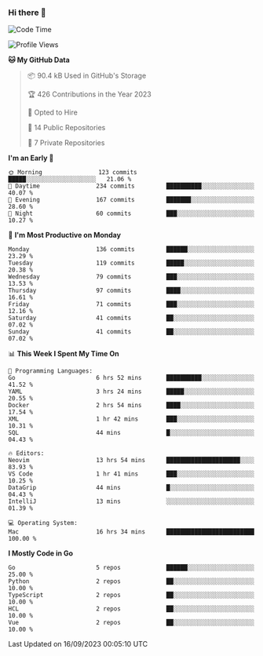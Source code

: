 ### Hi there 👋
<!--![visitors](https://visitor-badge.glitch.me/badge?page_id=d0zingcat)-->
<!--
**d0zingcat/d0zingcat** is a ✨ _special_ ✨ repository because its `README.md` (this file) appears on your GitHub profile.

Here are some ideas to get you started:

- 🔭 I’m currently working on ...
- 🌱 I’m currently learning ...
- 👯 I’m looking to collaborate on ...
- 🤔 I’m looking for help with ...
- 💬 Ask me about ...
- 📫 How to reach me: ...
- 😄 Pronouns: ...
- ⚡ Fun fact: ...
-->
<!--START_SECTION:waka-->
![Code Time](http://img.shields.io/badge/Code%20Time-3%2C044%20hrs%2020%20mins-blue)

![Profile Views](http://img.shields.io/badge/Profile%20Views-0-blue)

**🐱 My GitHub Data** 

> 📦 90.4 kB Used in GitHub's Storage 
 > 
> 🏆 426 Contributions in the Year 2023
 > 
> 💼 Opted to Hire
 > 
> 📜 14 Public Repositories 
 > 
> 🔑 7 Private Repositories 
 > 
**I'm an Early 🐤** 

```text
🌞 Morning                123 commits         █████░░░░░░░░░░░░░░░░░░░░   21.06 % 
🌆 Daytime                234 commits         ██████████░░░░░░░░░░░░░░░   40.07 % 
🌃 Evening                167 commits         ███████░░░░░░░░░░░░░░░░░░   28.60 % 
🌙 Night                  60 commits          ███░░░░░░░░░░░░░░░░░░░░░░   10.27 % 
```
📅 **I'm Most Productive on Monday** 

```text
Monday                   136 commits         ██████░░░░░░░░░░░░░░░░░░░   23.29 % 
Tuesday                  119 commits         █████░░░░░░░░░░░░░░░░░░░░   20.38 % 
Wednesday                79 commits          ███░░░░░░░░░░░░░░░░░░░░░░   13.53 % 
Thursday                 97 commits          ████░░░░░░░░░░░░░░░░░░░░░   16.61 % 
Friday                   71 commits          ███░░░░░░░░░░░░░░░░░░░░░░   12.16 % 
Saturday                 41 commits          ██░░░░░░░░░░░░░░░░░░░░░░░   07.02 % 
Sunday                   41 commits          ██░░░░░░░░░░░░░░░░░░░░░░░   07.02 % 
```


📊 **This Week I Spent My Time On** 

```text
💬 Programming Languages: 
Go                       6 hrs 52 mins       ██████████░░░░░░░░░░░░░░░   41.52 % 
YAML                     3 hrs 24 mins       █████░░░░░░░░░░░░░░░░░░░░   20.55 % 
Docker                   2 hrs 54 mins       ████░░░░░░░░░░░░░░░░░░░░░   17.54 % 
XML                      1 hr 42 mins        ███░░░░░░░░░░░░░░░░░░░░░░   10.31 % 
SQL                      44 mins             █░░░░░░░░░░░░░░░░░░░░░░░░   04.43 % 

🔥 Editors: 
Neovim                   13 hrs 54 mins      █████████████████████░░░░   83.93 % 
VS Code                  1 hr 41 mins        ███░░░░░░░░░░░░░░░░░░░░░░   10.25 % 
DataGrip                 44 mins             █░░░░░░░░░░░░░░░░░░░░░░░░   04.43 % 
IntelliJ                 13 mins             ░░░░░░░░░░░░░░░░░░░░░░░░░   01.39 % 

💻 Operating System: 
Mac                      16 hrs 34 mins      █████████████████████████   100.00 % 
```

**I Mostly Code in Go** 

```text
Go                       5 repos             ██████░░░░░░░░░░░░░░░░░░░   25.00 % 
Python                   2 repos             ██░░░░░░░░░░░░░░░░░░░░░░░   10.00 % 
TypeScript               2 repos             ██░░░░░░░░░░░░░░░░░░░░░░░   10.00 % 
HCL                      2 repos             ██░░░░░░░░░░░░░░░░░░░░░░░   10.00 % 
Vue                      2 repos             ██░░░░░░░░░░░░░░░░░░░░░░░   10.00 % 
```




 Last Updated on 16/09/2023 00:05:10 UTC
<!--END_SECTION:waka-->

